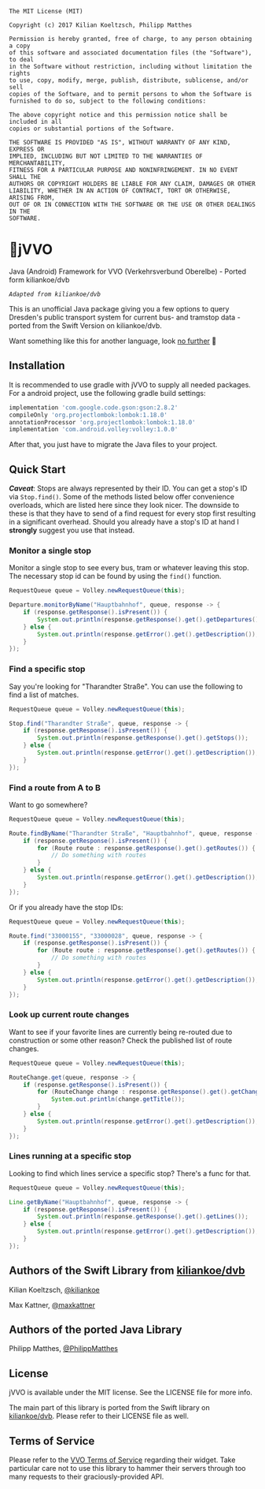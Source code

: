 ```
The MIT License (MIT)

Copyright (c) 2017 Kilian Koeltzsch, Philipp Matthes

Permission is hereby granted, free of charge, to any person obtaining a copy
of this software and associated documentation files (the "Software"), to deal
in the Software without restriction, including without limitation the rights
to use, copy, modify, merge, publish, distribute, sublicense, and/or sell
copies of the Software, and to permit persons to whom the Software is
furnished to do so, subject to the following conditions:

The above copyright notice and this permission notice shall be included in all
copies or substantial portions of the Software.

THE SOFTWARE IS PROVIDED "AS IS", WITHOUT WARRANTY OF ANY KIND, EXPRESS OR
IMPLIED, INCLUDING BUT NOT LIMITED TO THE WARRANTIES OF MERCHANTABILITY,
FITNESS FOR A PARTICULAR PURPOSE AND NONINFRINGEMENT. IN NO EVENT SHALL THE
AUTHORS OR COPYRIGHT HOLDERS BE LIABLE FOR ANY CLAIM, DAMAGES OR OTHER
LIABILITY, WHETHER IN AN ACTION OF CONTRACT, TORT OR OTHERWISE, ARISING FROM,
OUT OF OR IN CONNECTION WITH THE SOFTWARE OR THE USE OR OTHER DEALINGS IN THE
SOFTWARE.
```

# 🚆jVVO
Java (Android) Framework for VVO (Verkehrsverbund Oberelbe) - Ported form kiliankoe/dvb

*`Adapted from kiliankoe/dvb`*

This is an unofficial Java package giving you a few options to query Dresden's public transport system for current bus- and tramstop data - ported from the Swift Version on kiliankoe/dvb.

Want something like this for another language, look [no further](https://github.com/kiliankoe/vvo#libraries) 🙂

## Installation

It is recommended to use gradle with jVVO to supply all needed packages. For a android project, use the following gradle build settings:

```gradle
implementation 'com.google.code.gson:gson:2.8.2'
compileOnly 'org.projectlombok:lombok:1.18.0'
annotationProcessor 'org.projectlombok:lombok:1.18.0'
implementation 'com.android.volley:volley:1.0.0'
```

After that, you just have to migrate the Java files to your project.

## Quick Start

***Caveat***: Stops are always represented by their ID. You can get a stop's ID via `Stop.find()`. Some of the methods listed below offer convenience overloads, which are listed here since they look nicer. The downside to these is that they have to send of a find request for every stop first resulting in a significant overhead. Should you already have a stop's ID at hand I **strongly** suggest you use that instead.

### Monitor a single stop

Monitor a single stop to see every bus, tram or whatever leaving this stop. The necessary stop id can be found by using the `find()` function.


```java
RequestQueue queue = Volley.newRequestQueue(this);

Departure.monitorByName("Hauptbahnhof", queue, response -> {
    if (response.getResponse().isPresent()) {
        System.out.println(response.getResponse().get().getDepartures());
    } else {
        System.out.println(response.getError().get().getDescription());
    }
});
```

### Find a specific stop

Say you're looking for "Tharandter Straße". You can use the following to find a list of matches.

```java
RequestQueue queue = Volley.newRequestQueue(this);

Stop.find("Tharandter Straße", queue, response -> {
    if (response.getResponse().isPresent()) {
        System.out.println(response.getResponse().get().getStops());
    } else {
        System.out.println(response.getError().get().getDescription());
    }
});
```

### Find a route from A to B

Want to go somewhere?

```java
RequestQueue queue = Volley.newRequestQueue(this);

Route.findByName("Tharandter Straße", "Hauptbahnhof", queue, response -> {
    if (response.getResponse().isPresent()) {
        for (Route route : response.getResponse().get().getRoutes()) {
            // Do something with routes
        }
    } else {
        System.out.println(response.getError().get().getDescription());
    }
});
```

Or if you already have the stop IDs:

```java
RequestQueue queue = Volley.newRequestQueue(this);

Route.find("33000155", "33000028", queue, response -> {
    if (response.getResponse().isPresent()) {
        for (Route route : response.getResponse().get().getRoutes()) {
            // Do something with routes
        }
    } else {
        System.out.println(response.getError().get().getDescription());
    }
});
```

### Look up current route changes

Want to see if your favorite lines are currently being re-routed due to construction or some other reason? Check the published list of route changes.

```java
RequestQueue queue = Volley.newRequestQueue(this);

RouteChange.get(queue, response -> {
    if (response.getResponse().isPresent()) {
        for (RouteChange change : response.getResponse().get().getChanges()) {
            System.out.println(change.getTitle());
        }
    } else {
        System.out.println(response.getError().get().getDescription());
    }
});
```

### Lines running at a specific stop

Looking to find which lines service a specific stop? There's a func for that.

```java
RequestQueue queue = Volley.newRequestQueue(this);

Line.getByName("Hauptbahnhof", queue, response -> {
    if (response.getResponse().isPresent()) {
        System.out.println(response.getResponse().get().getLines());
    } else {
        System.out.println(response.getError().get().getDescription());
    }
});
```

## Authors of the Swift Library from [kiliankoe/dvb](https://github.com/kiliankoe/DVB)

Kilian Koeltzsch, [@kiliankoe](https://github.com/kiliankoe)

Max Kattner, [@maxkattner](https://github.com/maxkattner)

## Authors of the ported Java Library

Philipp Matthes, [@PhilippMatthes](https://github.com/philippmatthes)

## License

jVVO is available under the MIT license. See the LICENSE file for more info.

The main part of this library is ported from the Swift library on [kiliankoe/dvb](https://github.com/kiliankoe/DVB). Please refer to their LICENSE file as well.

## Terms of Service

Please refer to the [VVO Terms of Service](https://www.vvo-online.de/de/service/widgets/nutzungsbedingungen-1671.cshtml) regarding their widget. Take particular care not to use this library to hammer their servers through too many requests to their graciously-provided API.
